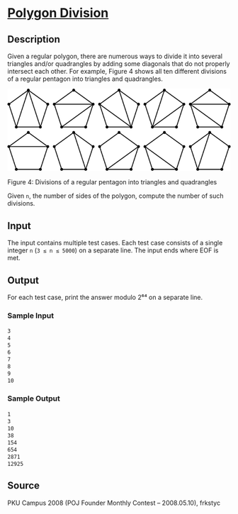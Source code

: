 # [Polygon Division](http://poj.org/problem?id=3597)

## Description

Given a regular polygon, there are numerous ways to divide it into several triangles and/or quadrangles by adding some diagonals that do not properly intersect each other. For example, Figure 4 shows all ten different divisions of a regular pentagon into triangles and quadrangles.

![Figure 4](3597_1.png)


Figure 4: Divisions of a regular pentagon into triangles and quadrangles

Given `n`, the number of sides of the polygon, compute the number of such divisions.

## Input

The input contains multiple test cases. Each test case consists of a single integer `n` (`3 ≤ n ≤ 5000`) on a separate line. The input ends where EOF is met.

## Output

For each test case, print the answer modulo 2⁶⁴ on a separate line.

### Sample Input
```
3
4
5
6
7
8
9
10
```

### Sample Output
```
1
3
10
38
154
654
2871
12925
```

## Source

PKU Campus 2008 (POJ Founder Monthly Contest – 2008.05.10), frkstyc